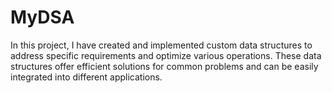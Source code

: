 # MyDSA
In this project, I have created and implemented custom data structures to address specific requirements and optimize various operations. These data structures offer efficient solutions for common problems and can be easily integrated into different applications.
